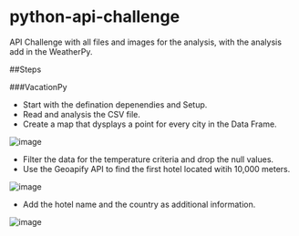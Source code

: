# python-api-challenge

API Challenge with all files and images for the analysis, with the analysis add in the WeatherPy.

##Steps

###VacationPy

- Start with the defination depenendies and Setup.
- Read and analysis the CSV file.
- Create a map that dysplays a point for every city in the Data Frame.

![image](https://github.com/KamillaToberia/python-api-challenge/assets/145527812/5b40f80d-7592-4fe3-9d3c-97ee35392ad8)

- Filter the data for the temperature criteria and drop the null values.
- Use the Geoapify API to find the first hotel located witih 10,000 meters.

![image](https://github.com/KamillaToberia/python-api-challenge/assets/145527812/63775629-0971-484e-ad06-ee2028212110)

- Add the hotel name and the country as additional information.

![image](https://github.com/KamillaToberia/python-api-challenge/assets/145527812/03646c7e-3168-4a08-84a4-18ff0a64b699)

